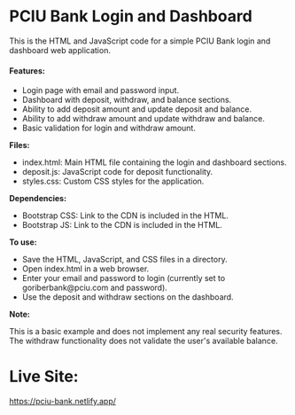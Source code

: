 # PCIU Bank Login and Dashboard
This is the HTML and JavaScript code for a simple PCIU Bank login and dashboard web application.

#### Features:
<ul>
  <li>Login page with email and password input.</li>
  <li>Dashboard with deposit, withdraw, and balance sections.</li>
  <li>Ability to add deposit amount and update deposit and balance.</li>
  <li>Ability to add withdraw amount and update withdraw and balance.</li>
  <li>Basic validation for login and withdraw amount.</li>
</ul>

**Files:**
<ul>
  <li>index.html: Main HTML file containing the login and dashboard sections.</li>
  <li>deposit.js: JavaScript code for deposit functionality.</li>
  <li>styles.css: Custom CSS styles for the application.</li>
</ul>

**Dependencies:**
<ul>
  <li>Bootstrap CSS: Link to the CDN is included in the HTML.</li>
  <li>Bootstrap JS: Link to the CDN is included in the HTML.</li>
</ul>

**To use:**
<ul>
  <li>Save the HTML, JavaScript, and CSS files in a directory.</li>
  <li>Open index.html in a web browser.</li>
  <li>Enter your email and password to login (currently set to goriberbank@pciu.com and password).</li>
  <li>Use the deposit and withdraw sections on the dashboard.</li>
</ul>

**Note:**

This is a basic example and does not implement any real security features.
The withdraw functionality does not validate the user's available balance.

# Live Site: 
https://pciu-bank.netlify.app/
